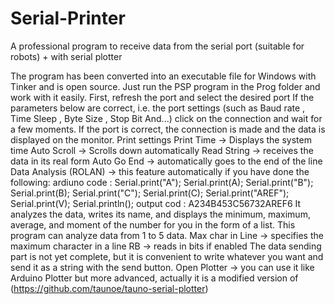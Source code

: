 # Serial-Printer
A professional program to receive data from the serial port (suitable for robots) + with serial plotter 

The program has been converted into an executable file for Windows with Tinker and is open source. Just run the PSP program in the Prog folder and work with it easily.
First, refresh the port and select the desired port
If the parameters below are correct, i.e. the port settings (such as Baud rate , Time Sleep , Byte Size , Stop Bit And...) click on the connection and wait for a few moments. If the port is correct, the connection is made and the data is displayed on the monitor.
Print settings
Print Time -> Displays the system time
Auto Scroll -> Scrolls down automatically
Read String -> receives the data in its real form
Auto Go End -> automatically goes to the end of the line
Data Analysis (ROLAN) -> this feature automatically if you have done the following:
 ardiuno code :
 Serial.print("A");
 Serial.print(A);
 Serial.print("B");
 Serial.print(B);
 Serial.print("C");
 Serial.print(C);
 Serial.print("AREF");
 Serial.print(V);
 Serial.println();
output cod :
A234B453C56732AREF6
It analyzes the data, writes its name, and displays the minimum, maximum, average, and moment of the number for you in the form of a list. This program can analyze data from 1 to 5 data.
Max char in Line -> specifies the maximum character in a line
RB -> reads in bits if enabled
The data sending part is not yet complete, but it is convenient to write whatever you want and send it as a string with the send button.
Open Plotter -> you can use it like Arduino Plotter but more advanced, actually it is a modified version of (https://github.com/taunoe/tauno-serial-plotter)
